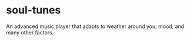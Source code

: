 # soul-tunes
An advanced music player that adapts to weather around you, mood, and many other factors. 
